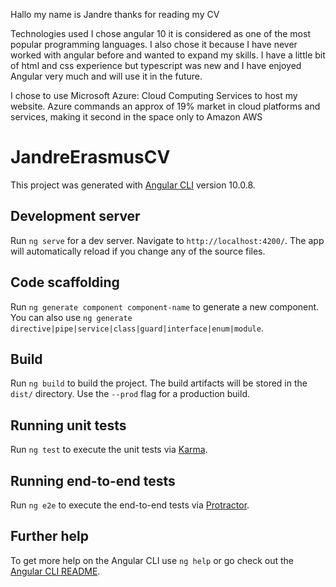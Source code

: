 Hallo my name is Jandre thanks for reading my CV

Technologies used
I chose angular 10 it is considered as one of the most popular programming languages. I also chose it because I have never worked with angular before and wanted to expand my skills. I have a little bit of html and css experience but typescript was new and I have enjoyed Angular very much and will use it in the future.

I chose to use Microsoft Azure: Cloud Computing Services to host my website. Azure commands an approx of 19% market in cloud platforms and services, making it second in the space only to Amazon AWS
# JandreErasmusCV

This project was generated with [Angular CLI](https://github.com/angular/angular-cli) version 10.0.8.

## Development server

Run `ng serve` for a dev server. Navigate to `http://localhost:4200/`. The app will automatically reload if you change any of the source files.

## Code scaffolding

Run `ng generate component component-name` to generate a new component. You can also use `ng generate directive|pipe|service|class|guard|interface|enum|module`.

## Build

Run `ng build` to build the project. The build artifacts will be stored in the `dist/` directory. Use the `--prod` flag for a production build.

## Running unit tests

Run `ng test` to execute the unit tests via [Karma](https://karma-runner.github.io).

## Running end-to-end tests

Run `ng e2e` to execute the end-to-end tests via [Protractor](http://www.protractortest.org/).

## Further help

To get more help on the Angular CLI use `ng help` or go check out the [Angular CLI README](https://github.com/angular/angular-cli/blob/master/README.md).
